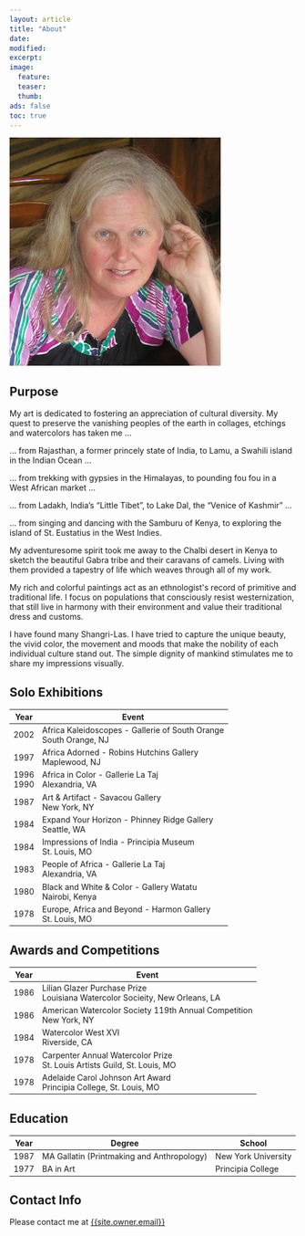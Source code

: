```yaml
---
layout: article
title: "About"
date: 
modified:
excerpt:
image:
  feature:
  teaser:
  thumb:
ads: false
toc: true
---
```


![Lisbeth Hamlin](/images/lisbeth-hamlin.jpg)

## Purpose

My art is dedicated to fostering an appreciation of cultural diversity. My quest to preserve the vanishing peoples of the earth in collages, etchings and watercolors has taken me ...

... from Rajasthan, a former princely state of India, to Lamu, a Swahili island in the Indian Ocean ...

... from trekking with gypsies in the Himalayas, to pounding fou fou in a West African market ...

... from Ladakh, India’s “Little Tibet”, to Lake Dal, the “Venice of Kashmir” ...

... from singing and dancing with the Samburu of Kenya, to exploring the island of St. Eustatius in the West Indies.

My adventuresome spirit took me away to the Chalbi desert in Kenya to sketch the beautiful Gabra tribe and their caravans of camels. Living with them provided a tapestry of life which weaves through all of my work.

My rich and colorful paintings act as an ethnologist's record of primitive and traditional life. I focus on populations that consciously resist westernization, that still live in harmony with their environment and value their traditional dress and customs.

I have found many Shangri-Las. I have tried to capture the unique beauty, the vivid color, the movement and moods that make the nobility of each individual culture stand out. The simple dignity of mankind stimulates me to share my impressions visually.

## Solo Exhibitions

| Year| Event |
|------|------|
| 2002 | Africa Kaleidoscopes - Gallerie of South Orange <br/> South Orange, NJ |
| 1997 | Africa Adorned - Robins Hutchins Gallery <br/> Maplewood, NJ |
| 1996 <br/> 1990 | Africa in Color - Gallerie La Taj <br/> Alexandria, VA |
| 1987 | Art & Artifact - Savacou Gallery <br/> New York, NY |
| 1984 | Expand Your Horizon - Phinney Ridge Gallery <br/> Seattle, WA |
| 1984 | Impressions of India - Principia Museum <br/> St. Louis, MO |
| 1983 | People of Africa - Gallerie La Taj <br/> Alexandria, VA |
| 1980 | Black and White & Color - Gallery Watatu <br/> Nairobi, Kenya |
| 1978 | Europe, Africa and Beyond - Harmon Gallery <br/> St. Louis, MO |

## Awards and Competitions

| Year | Event |
|------|-------|
| 1986 | Lilian Glazer Purchase Prize <br/> Louisiana Watercolor Socieity, New Orleans, LA |
| 1986 | American Watercolor Society 119th Annual Competition <br/> New York, NY |
| 1984 | Watercolor West XVI <br/> Riverside, CA |
| 1978 | Carpenter Annual Watercolor Prize <br/> St. Louis Artists Guild, St. Louis, MO |
| 1978 | Adelaide Carol Johnson Art Award <br/> Principia College, St. Louis, MO |

## Education

| Year | Degree | School |
|------|--------|--------|
| 1987 | MA Gallatin (Printmaking and Anthropology) | New York University |
| 1977 | BA in Art | Principia College |

## Contact Info

Please contact me at [{{site.owner.email}}](mailto:{{site.owner.email}})
